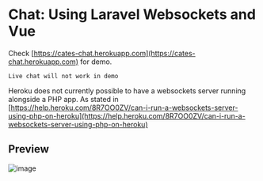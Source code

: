 # Chat: Using Laravel Websockets and Vue 

Check [https://cates-chat.herokuapp.com](https://cates-chat.herokuapp.com) for demo.

`Live chat will not work in demo`

Heroku does not currently possible to have a websockets server running alongside a PHP app. As stated in [https://help.heroku.com/8R7OO0ZV/can-i-run-a-websockets-server-using-php-on-heroku](https://help.heroku.com/8R7OO0ZV/can-i-run-a-websockets-server-using-php-on-heroku)

## Preview

![image](https://user-images.githubusercontent.com/39691265/153717375-ddb4f25a-efde-48ac-9f43-44960571cffe.png)
